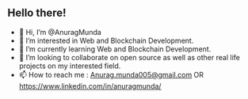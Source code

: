 ## Hello there! 

- 👋 Hi, I’m @AnuragMunda
- 👀 I’m interested in Web and Blockchain Development.
- 🌱 I’m currently learning Web and Blockchain Development.
- 💞️ I’m looking to collaborate on open source as well as other real life projects on my interested field.
- 📫 How to reach me : Anurag.munda005@gmail.com OR https://www.linkedin.com/in/anuragmunda/

<!---
AnuragMunda/AnuragMunda is a ✨ special ✨ repository because its `README.md` (this file) appears on your GitHub profile.
You can click the Preview link to take a look at your changes.
--->
